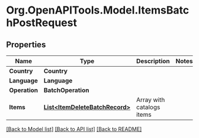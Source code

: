 # Org.OpenAPITools.Model.ItemsBatchPostRequest

## Properties

Name | Type | Description | Notes
------------ | ------------- | ------------- | -------------
**Country** | **Country** |  | 
**Language** | **Language** |  | 
**Operation** | **BatchOperation** |  | 
**Items** | [**List&lt;ItemDeleteBatchRecord&gt;**](ItemDeleteBatchRecord.md) | Array with catalogs items | 

[[Back to Model list]](../README.md#documentation-for-models) [[Back to API list]](../README.md#documentation-for-api-endpoints) [[Back to README]](../README.md)

